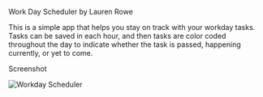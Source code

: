 Work Day Scheduler
by Lauren Rowe

This is a simple app that helps you stay on track with your workday tasks.  Tasks can be saved in each hour, and then tasks are color coded throughout the day to indicate whether the task is passed, happening currently, or yet to come.

Screenshot

![Workday Scheduler](https://user-images.githubusercontent.com/78819957/120580568-6abc5d00-c3f7-11eb-8983-f1447da3d7bc.PNG)

